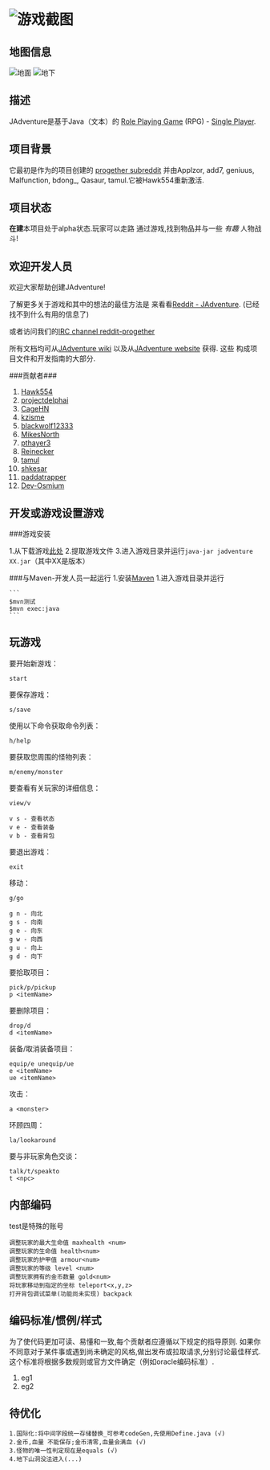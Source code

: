 ![](https://gitee.com/zgn_13200126222/jadventure/raw/master/doc/%E6%B8%B8%E6%88%8F%E6%88%AA%E5%9B%BE/20220824_001.png "游戏截图")
==============================================

地图信息
-------------

![地面](https://gitee.com/zgn_13200126222/jadventure/raw/master/doc/%E6%B8%B8%E6%88%8F%E5%9C%B0%E5%9B%BE%E6%95%B0%E6%8D%AE/%E5%9C%B0%E4%B8%8A%E5%9C%B0%E5%9B%BE_2D.png "地面")
![地下](https://gitee.com/zgn_13200126222/jadventure/raw/master/doc/%E6%B8%B8%E6%88%8F%E5%9C%B0%E5%9B%BE%E6%95%B0%E6%8D%AE/%E5%9C%B0%E4%B8%8B%E5%9C%B0%E5%9B%BE_2D.png "地下")



描述
-------------
JAdventure是基于Java（文本）的
[Role Playing Game](http://en.wikipedia.org/wiki/Role-playing_game) (RPG) -
[Single Player](http://en.wikipedia.org/wiki/Role-playing_game#Single-player).




项目背景
-------------
它最初是作为的项目创建的
[progether subreddit](http://www.reddit.com/r/progether)
并由Applzor, add7, geniuus, Malfunction, bdong\_, Qasaur, tamul.它被Hawk554重新激活.



项目状态
--------------
**在建**本项目处于alpha状态.玩家可以走路
通过游戏,找到物品并与一些 _有趣_ 人物战斗!



欢迎开发人员
----------------------
欢迎大家帮助创建JAdventure!

了解更多关于游戏和其中的想法的最佳方法是
来看看[Reddit - JAdventure](https://www.reddit.com/search?q=jadventure). (已经找不到什么有用的信息了)

或者访问我们的[IRC channel reddit-progether](http://webchat.freenode.net/?channels=reddit-progether&uio=d4)

所有文档均可从[JAdventure wiki](https://github.com/progether/JAdventure/wiki)
以及从[JAdventure website](https://progether.github.io/JAdventure) 获得. 这些
构成项目文件和开发指南的大部分.

###贡献者###
 1. [Hawk554](https://github.com/hawk554)
 1. [projectdelphai](https://github.com/projectdelphai)
 1. [CageHN](https://github.com/CageHN)
 1. [kzisme](https://github.com/kzisme)
 1. [blackwolf12333](https://github.com/blackwolf12333)
 1. [MikesNorth](https://github.com/mikesnorth)
 1. [pthayer3](https://github.com/pthayer3)
 1. [Reinecker](https://github.com/reinecker)
 1. [tamul](https://github.com/tamul)
 1. [shkesar](https://github.com/shkesar)
 1. [paddatrapper](https://github.com/paddatrapper)
 1. [Dev-Osmium](https://github.com/Dev-Osmium)


开发或游戏设置游戏
-----------------------------------------------

###游戏安装

1.从下载游戏[此处](https://github.com/Progether/JAdventure/releases) 
2.提取游戏文件
3.进入游戏目录并运行`java-jar jadventure XX.jar`（其中XX是版本）

###与Maven-开发人员一起运行
1.安装[Maven](http://maven.apache.com)
1.进入游戏目录并运行

    ```
    $mvn测试
    $mvn exec:java
    ```

玩游戏
----------------
要开始新游戏：

	start
要保存游戏：

	s/save
使用以下命令获取命令列表：

	h/help
要获取您周围的怪物列表：

	m/enemy/monster
要查看有关玩家的详细信息：
    
    view/v

	v s - 查看状态
    v e - 查看装备
    v b - 查看背包
要退出游戏：

	exit
移动：

    g/go
    
	g n - 向北
	g s - 向南
	g e - 向东
	g w - 向西
	g u - 向上
    g d - 向下
要拾取项目：
    
    pick/p/pickup
	p <itemName>
要删除项目：

    drop/d
	d <itemName>
装备/取消装备项目：

    equip/e unequip/ue
	e <itemName>
    ue <itemName>
攻击：

	a <monster>
环顾四周：

	la/lookaround
要与非玩家角色交谈：

    talk/t/speakto
	t <npc>
	

内部编码
--------------------------------

test是特殊的账号

    调整玩家的最大生命值 maxhealth <num>
    调整玩家的生命值 health<num>
    调整玩家的护甲值 armour<num>
    调整玩家的等级 level <num>
    调整玩家拥有的金币数量 gold<num>
    将玩家移动到指定的坐标 teleport<x,y,z>
    打开背包调试菜单(功能尚未实现) backpack



编码标准/惯例/样式
--------------------------------
为了使代码更加可读、易懂和一致,每个贡献者应遵循以下规定的指导原则.
如果你不同意对于某件事或遇到尚未确定的风格,做出发布或拉取请求,分别讨论最佳样式.
这个标准将根据多数规则或官方文件确定（例如oracle编码标准）.

 1. eg1
 1. eg2 

待优化
--------------------------------
    1.国际化:将中间字段统一存储替换_可参考codeGen,先使用Define.java (√)
    2.金币,血量 不能保存;金币清零,血量会满血 (√)
    3.怪物的唯一性判定现在是equals (√)
    4.地下山洞没法进入(...)
